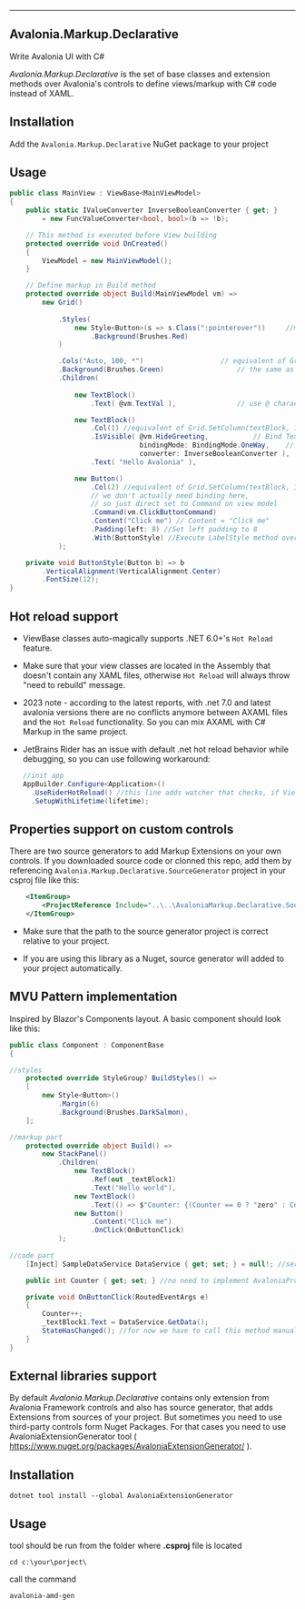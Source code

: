 ﻿--------------------------------
Avalonia.Markup.Declarative
--------------------------------

Write Avalonia UI with C#

*Avalonia.Markup.Declarative* is the set of base classes and extension methods over Avalonia's controls to define views/markup with C# code instead of XAML.

## Installation

Add the `Avalonia.Markup.Declarative` NuGet package to your project

## Usage

```C#
public class MainView : ViewBase<MainViewModel>
{
    public static IValueConverter InverseBooleanConverter { get; } 
        = new FuncValueConverter<bool, bool>(b => !b);

    // This method is executed before View building
    protected override void OnCreated()
    {
        ViewModel = new MainViewModel();
    }

    // Define markup in Build method
    protected override object Build(MainViewModel vm) =>
        new Grid()
            
            .Styles(
                new Style<Button>(s => s.Class(":pointerover"))		//make button red when pointer is over using avalonia styles
                    .Background(Brushes.Red)
            )

            .Cols("Auto, 100, *")					// equivalent of Grid.ColumnDefintions property
            .Background(Brushes.Green) 					// the same as grid.Background = Brushes.Green
            .Children(
                
                new TextBlock()
                    .Text( @vm.TextVal ), 				// use @ character prefix to Bind control's property to ViewModel's property

                new TextBlock()
                    .Col(1) //equivalent of Grid.SetColumn(textBlock, 1)
                    .IsVisible( @vm.HideGreeting, 			// Bind TextBlock.IsVisible to MainViewModel.HideGreeting property
                                bindingMode: BindingMode.OneWay, 	// We can set Binding mode if necessary.
                                converter: InverseBooleanConverter ),	// Set value converter to invert values.
                    .Text( "Hello Avalonia" ), 

                new Button()
                    .Col(2) //equivalent of Grid.SetColumn(textBlock, 1)
                    // we don't actually need binding here, 
                    // so just direct set to Command on view model
                    .Command(vm.ClickButtonCommand) 
                    .Content("Click me") // Content = "Click me"
                    .Padding(left: 8) //Set left padding to 8
                    .With(ButtonStyle) //Execute LabelStyle method over TextBlock control 
            );

    private void ButtonStyle(Button b) => b
        .VerticalAlignment(VerticalAlignment.Center)
        .FontSize(12);
}
```

## Hot reload support

- ViewBase classes auto-magically supports .NET 6.0+'s `Hot Reload` feature.

- Make sure that your view classes are located in the Assembly that doesn't contain any XAML files, otherwise `Hot Reload` will always throw "need to rebuild" message.

- 2023 note - according to the latest reports, with .net 7.0 and latest avalonia versions there are no conflicts anymore between AXAML files and the `Hot Reload` functionality. So you can mix AXAML with C# Markup in the same project.

- JetBrains Rider has an issue with default .net hot reload behavior while debugging, so you can use following workaround:
  ```C#
  //init app
  AppBuilder.Configure<Application>()
    .UseRiderHotReload() //this line adds watcher that checks, if Views were changed during debugging session
    .SetupWithLifetime(lifetime);
  ```
  
## Properties support on custom controls
There are two source generators to add Markup Extensions on your own controls. If you downloaded source code or clonned this repo, add them by referencing `Avalonia.Markup.Declarative.SourceGenerator` project in your csproj file like this:

```xml
	<ItemGroup>
		<ProjectReference Include="..\..\AvaloniaMarkup.Declarative.SourceGenerator\Avalonia.Markup.Declarative.SourceGenerator.csproj" OutputItemType="Analyzer" ReferenceOutputAssembly="false" />
	</ItemGroup>
```
* Make sure that the path to the source generator project is correct relative to your project.

* If you are using this library as a Nuget, source generator will added to your project automatically.

## MVU Pattern implementation

Inspired by Blazor's Components layout. A basic component should look like this:

```C#
public class Component : ComponentBase
{

//styles
	protected override StyleGroup? BuildStyles() =>
	[
		new Style<Button>()
			.Margin(6)
			.Background(Brushes.DarkSalmon),
	];

//markup part
    protected override object Build() =>
        new StackPanel()
            .Children(
                new TextBlock()
                    .Ref(out _textBlock1)
                    .Text("Hello world"),
                new TextBlock()
                    .Text(() => $"Counter: {(Counter == 0 ? "zero" : Counter)}"),
                new Button()
                    .Content("Click me")
                    .OnClick(OnButtonClick)
            );
            
//code part
    [Inject] SampleDataService DataService { get; set; } = null!; //service injection

    public int Counter { get; set; } //no need to implement AvaloniaProperty or OnPropertyChanged behaviors, since component has registry of all properties and emits ProperyChanged event after changing state of component.

    private void OnButtonClick(RoutedEventArgs e)
    {
        Counter++;
        _textBlock1.Text = DataService.GetData();
        StateHasChanged(); //for now we have to call this method manually. In future there will be some additional triggers like user input, that will rise this method automatically
    }
}
```


## External libraries support

By default *Avalonia.Markup.Declarative* contains only extension from Avalonia Framework controls and also has source generator, that adds Extensions from sources of your project. 
But sometimes you need to use third-party controls form Nuget Packages. For that cases you need to use AvaloniaExtensionGenerator tool ( https://www.nuget.org/packages/AvaloniaExtensionGenerator/ ).

## Installation
```
dotnet tool install --global AvaloniaExtensionGenerator
```

## Usage

tool should be run from the folder where **.csproj** file is located 
```
cd c:\your\porject\
```

call the command
```
avalonia-amd-gen
```
